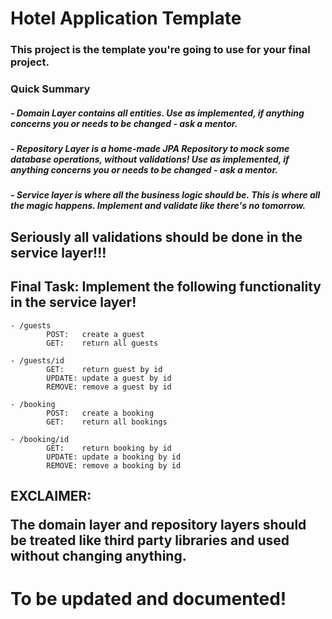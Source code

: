 # Hotel Application Template

### This project is the template you're going to use for your final project.

### Quick Summary 

##### - Domain Layer contains all entities. Use as implemented, if anything concerns you or needs to be changed - ask a mentor.
##### - Repository Layer is a home-made JPA Repository to mock some database operations, without validations! Use as implemented, if anything concerns you or needs to be changed - ask a mentor.
##### - Service layer is where all the business logic should be. This is where all the magic happens. Implement and validate like there's no tomorrow. 
## Seriously all validations should be done in the service layer!!!


## Final Task: Implement the following functionality in the service layer!
    - /guests
            POST:   create a guest
            GET:    return all guests
    
    - /guests/id
            GET:    return guest by id
            UPDATE: update a guest by id
            REMOVE: remove a guest by id
       
    - /booking
            POST:   create a booking
            GET:    return all bookings
      
    - /booking/id
            GET:    return booking by id
            UPDATE: update a booking by id
            REMOVE: remove a booking by id
            

## EXCLAIMER: <p>The domain layer and repository layers should be treated like third party libraries and used without changing anything.

# To be updated and documented!
